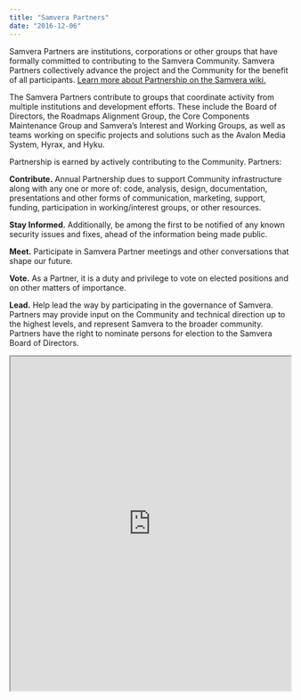 ```yaml
---
title: "Samvera Partners"
date: "2016-12-06"
---
```


Samvera Partners are institutions, corporations or other groups that have formally committed to contributing to the Samvera Community. Samvera Partners collectively advance the project and the Community for the benefit of all participants. [Learn more about Partnership on the Samvera wiki.](https://samvera.atlassian.net/wiki/spaces/samvera/pages/1872461833/About+Samvera+Partners)

The Samvera Partners contribute to groups that coordinate activity from multiple institutions and development efforts. These include the Board of Directors, the Roadmaps Alignment Group, the Core Components Maintenance Group and Samvera’s Interest and Working Groups, as well as teams working on specific projects and solutions such as the Avalon Media System, Hyrax, and Hyku.

Partnership is earned by actively contributing to the Community. Partners:

**Contribute.** Annual Partnership dues to support Community infrastructure along with any one or more of: code, analysis, design, documentation, presentations and other forms of communication, marketing, support, funding, participation in working/interest groups, or other resources.

**Stay Informed.** Additionally, be among the first to be notified of any known security issues and fixes, ahead of the information being made public.

**Meet.** Participate in Samvera Partner meetings and other conversations that shape our future.

**Vote.** As a Partner, it is a duty and privilege to vote on elected positions and on other matters of importance.

**Lead.** Help lead the way by participating in the governance of Samvera. Partners may provide input on the Community and technical direction up to the highest levels, and represent Samvera to the broader community. Partners have the right to nominate persons for election to the Samvera Board of Directors.

<iframe src="https://www.google.com/maps/d/u/1/embed?mid=1kLOr2tK3nZyuc49AInv_CtjwF30CzSGT" width="100%" height="600"></iframe>

